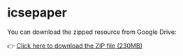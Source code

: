 # icsepaper
You can download the zipped resource from Google Drive:

👉 [Click here to download the ZIP file (230MB)](https://drive.google.com/file/d/1-7-kQzqGTkpTCRaU3L0HezcCVF2YsHNN/view?usp=sharing)
